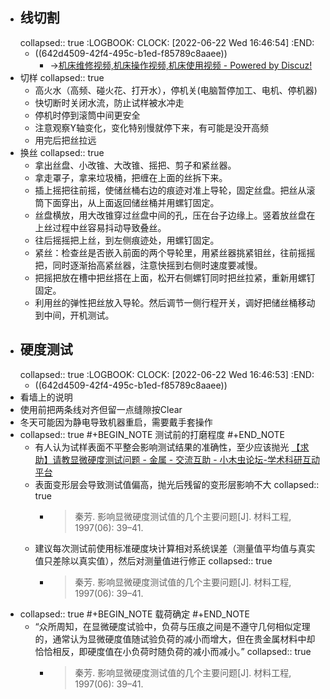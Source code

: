 - ## 线切割
  collapsed:: true
  :LOGBOOK:
  CLOCK: [2022-06-22 Wed 16:46:54]
  :END:
	- ((642d4509-42f4-495c-b1ed-f85789c8aaee))
		- ->[机床维修视频,机床操作视频,机床使用视频 - Powered by Discuz!](https://www.cnc51.cn/forum-61-1.html)
- 切样
  collapsed:: true
	- 高火水（高频、碰火花、打开水），停机关(电脑暂停加工、电机、停机器)
	- 快切断时关闭水流，防止试样被水冲走
	- 停机时停到滚筒中间更安全
	- 注意观察Y轴变化，变化特别慢就停下来，有可能是没开高频
	- 用完后把丝拉远
- 换丝
  collapsed:: true
	- 拿出丝盘、小改锥、大改锥、摇把、剪子和紧丝器。
	- 拿走罩子，拿来垃圾桶，把缠在上面的丝拆下来。
	- 插上摇把往前摇，使储丝桶右边的痕迹对准上导轮，固定丝盘。把丝从滚筒下面穿出，从上面返回储丝桶并用螺钉固定。
	- 丝盘横放，用大改锥穿过丝盘中间的孔，压在台子边缘上。竖着放丝盘在上丝过程中丝容易抖动导致叠丝。
	- 往后摇摇把上丝，到左侧痕迹处，用螺钉固定。
	- 紧丝：检查丝是否嵌入前面的两个导轮里，用紧丝器挑紧钼丝，往前摇摇把，同时逐渐抬高紧丝器，注意快摇到右侧时速度要减慢。
	- 把摇把放在槽中把丝搭在上面，松开右侧螺钉同时把丝拉紧，重新用螺钉固定。
	- 利用丝的弹性把丝放入导轮。然后调节一侧行程开关，调好把储丝桶移动到中间，开机测试。
- ## 硬度测试
  collapsed:: true
  :LOGBOOK:
  CLOCK: [2022-06-22 Wed 16:46:53]
  :END:
	- ((642d4509-42f4-495c-b1ed-f85789c8aaee))
- 看墙上的说明
- 使用前把两条线对齐但留一点缝隙按Clear
- 冬天可能因为静电导致机器重启，需要戴手套操作
- collapsed:: true
  #+BEGIN_NOTE
  测试前的打磨程度
  #+END_NOTE
	- 有人认为试样表面不平整会影响测试结果的准确性，至少应该抛光 [【求助】请教显微硬度测试问题 - 金属 - 交流互助 - 小木虫论坛-学术科研互动平台](http://muchong.com/t-3043774-1)
	- 表面变形层会导致测试值偏高，抛光后残留的变形层影响不大
	  collapsed:: true
		- >秦芳. 影响显微硬度测试值的几个主要问题[J]. 材料工程, 1997(06): 39–41.
	- 建议每次测试前使用标准硬度块计算相对系统误差（测量值平均值与真实值只差除以真实值），然后对测量值进行修正
	  collapsed:: true
		- >秦芳. 影响显微硬度测试值的几个主要问题[J]. 材料工程, 1997(06): 39–41.
- collapsed:: true
  #+BEGIN_NOTE
  载荷确定
  #+END_NOTE
	- “众所周知，在显微硬度试验中，负荷与压痕之间是不遵守几何相似定理的，通常认为显微硬度值随试验负荷的减小而增大，但在贵金属材料中却恰恰相反，即硬度值在小负荷时随负荷的减小而减小。”
	  collapsed:: true
		- >秦芳. 影响显微硬度测试值的几个主要问题[J]. 材料工程, 1997(06): 39–41.